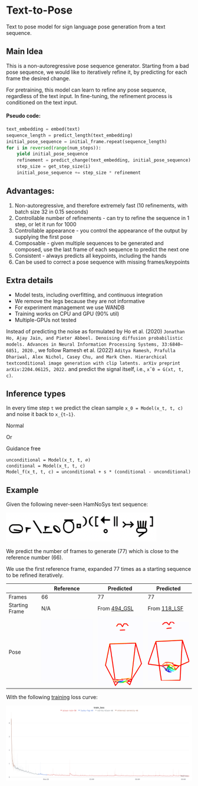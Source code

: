 # Text-to-Pose

Text to pose model for sign language pose generation from a text sequence.

## Main Idea

This is a non-autoregressive pose sequence generator. Starting from a bad pose sequence, we would like to iteratively
refine it, by predicting for each frame the desired change.

For pretraining, this model can learn to refine any pose sequence, regardless of the text input. In fine-tuning, the
refinement process is conditioned on the text input.

#### Pseudo code:

```python
text_embedding = embed(text)
sequence_length = predict_length(text_embedding)
initial_pose_sequence = initial_frame.repeat(sequence_length)
for i in reversed(range(num_steps)):
    yield initial_pose_sequence
    refinement = predict_change(text_embedding, initial_pose_sequence)
    step_size = get_step_size(i)
    initial_pose_sequence += step_size * refinement
```

## Advantages:

1. Non-autoregressive, and therefore extremely fast (10 refinements, with batch size 32 in 0.15 seconds)
2. Controllable number of refinements - can try to refine the sequence in 1 step, or let it run for 1000
3. Controllable appearance - you control the appearance of the output by supplying the first pose
4. Composable - given multiple sequences to be generated and composed, use the last frame of each sequence to predict
   the next one
5. Consistent - always predicts all keypoints, including the hands
6. Can be used to correct a pose sequence with missing frames/keypoints


## Extra details

- Model tests, including overfitting, and continuous integration
- We remove the legs because they are not informative
- For experiment management we use WANDB
- Training works on CPU and GPU (90% util)
- Multiple-GPUs not tested



Instead of predicting the noise as formulated by Ho et al. (2020) `Jonathan Ho, Ajay Jain, and Pieter Abbeel. Denoising diffusion probabilistic models. Advances in
Neural Information Processing Systems, 33:6840–6851, 2020.`,
we follow Ramesh et al. (2022) `Aditya Ramesh, Prafulla Dhariwal, Alex Nichol, Casey Chu, and Mark Chen. Hierarchical textconditional image generation with clip latents. arXiv preprint arXiv:2204.06125, 2022.`
and predict the signal itself, i.e., `xˆ0 = G(xt, t, c)`.

## Inference types

In every time step `t` we predict the clean sample `x_0 = Model(x_t, t, c)` and noise it back to `x_{t−1}`.

Normal

Or

Guidance free
```
unconditional = Model(x_t, t, ∅)
conditional = Model(x_t, t, c)
Model_f(x_t, t, c) = unconditional + s * (conditional - unconditional)
```

## Example

Given the following never-seen HamNoSys text sequence:

![](assets/example/494_GSL_text.png)

We predict the number of frames to generate (77) which is close to the reference number (66).

We use the first reference frame, expanded 77 times as a starting sequence to be refined iteratively.

|                | Reference                                        | Predicted                                                                                           | Predicted                                                                                          |
|----------------|--------------------------------------------------|-----------------------------------------------------------------------------------------------------|----------------------------------------------------------------------------------------------------|
| Frames         | 66                                               | 77                                                                                                  | 77                                                                                                 |
| Starting Frame | N/A                                              | From [494_GSL](https://www.sign-lang.uni-hamburg.de/dicta-sign/portal/concepts/gsl/494.mp4) | From [118_LSF](https://www.sign-lang.uni-hamburg.de/dicta-sign/portal/concepts/lsf/118.mp4) |
| Pose           | ![original](assets/example/494_GSL_original.gif) | ![pred](assets/example/494_GSL_pred.gif)                                                            | ![other](assets/example/494_GSL_other.gif)                                                         |

With the following [training](https://wandb.ai/amit_my/text-to-pose/runs/392fs203) loss curve:

![loss](assets/loss.png)